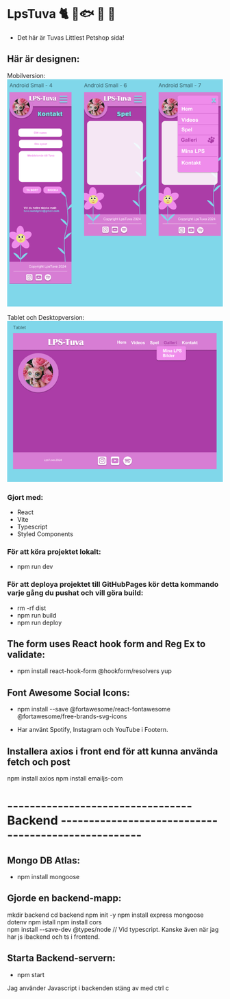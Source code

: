 # LpsTuva 🐈 🦜🐟 🐢 🐶

- Det här är Tuvas Littlest Petshop sida! 

## Här är designen:
Mobilversion:
![Mobilversion i Figma](src/assets/screenshots/Mobil.png)  

Tablet och Desktopversion:
![Tabletversion i Figma](src/assets/screenshots/Tablet.png)


### Gjort med:
- React
- Vite
- Typescript
- Styled Components


### För att köra projektet lokalt:

- npm run dev

### För att deploya projektet till GitHubPages kör detta kommando varje gång du pushat och vill göra build: 

- rm -rf dist
- npm run build
- npm run deploy

## The form uses React hook form and Reg Ex to validate:

- npm install react-hook-form @hookform/resolvers yup

## Font Awesome Social Icons:

- npm install --save @fortawesome/react-fontawesome @fortawesome/free-brands-svg-icons

- Har använt Spotify, Instagram och YouTube i Footern. 

## Installera axios i front end för att kunna använda fetch och post
npm install axios
npm install emailjs-com




# --------------------------------- Backend ----------------------------------------------------



## Mongo DB Atlas:

- npm install mongoose
## Gjorde en backend-mapp:

mkdir backend
cd backend
npm init -y
npm install express mongoose dotenv
npm istall
npm install cors  
npm install --save-dev @types/node    // Vid typescript. Kanske även när jag har js ibackend och ts i frontend.


## Starta Backend-servern:

- npm start

Jag använder Javascript i backenden
stäng av med ctrl c


